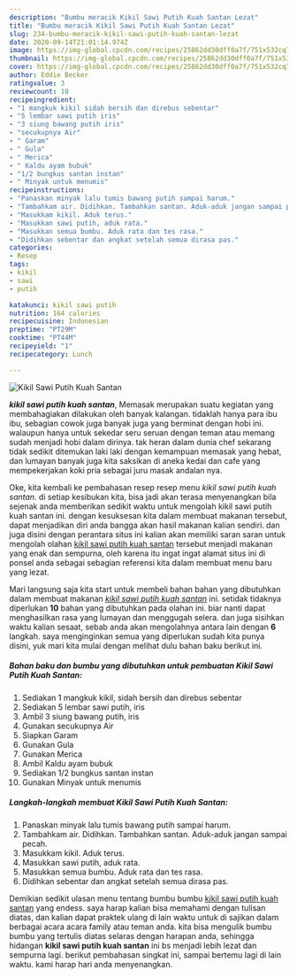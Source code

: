 ```yaml
---
description: "Bumbu meracik Kikil Sawi Putih Kuah Santan Lezat"
title: "Bumbu meracik Kikil Sawi Putih Kuah Santan Lezat"
slug: 234-bumbu-meracik-kikil-sawi-putih-kuah-santan-lezat
date: 2020-09-14T21:01:14.974Z
image: https://img-global.cpcdn.com/recipes/25862dd30dff0a7f/751x532cq70/kikil-sawi-putih-kuah-santan-foto-resep-utama.jpg
thumbnail: https://img-global.cpcdn.com/recipes/25862dd30dff0a7f/751x532cq70/kikil-sawi-putih-kuah-santan-foto-resep-utama.jpg
cover: https://img-global.cpcdn.com/recipes/25862dd30dff0a7f/751x532cq70/kikil-sawi-putih-kuah-santan-foto-resep-utama.jpg
author: Eddie Becker
ratingvalue: 3
reviewcount: 10
recipeingredient:
- "1 mangkuk kikil sidah bersih dan direbus sebentar"
- "5 lembar sawi putih iris"
- "3 siung bawang putih iris"
- "secukupnya Air"
- " Garam"
- " Gula"
- " Merica"
- " Kaldu ayam bubuk"
- "1/2 bungkus santan instan"
- " Minyak untuk menumis"
recipeinstructions:
- "Panaskan minyak lalu tumis bawang putih sampai harum."
- "Tambahkam air. Didihkan. Tambahkan santan. Aduk-aduk jangan sampai pecah."
- "Masukkam kikil. Aduk terus."
- "Masukkan sawi putih, aduk rata."
- "Masukkan semua bumbu. Aduk rata dan tes rasa."
- "Didihkan sebentar dan angkat setelah semua dirasa pas."
categories:
- Resep
tags:
- kikil
- sawi
- putih

katakunci: kikil sawi putih 
nutrition: 164 calories
recipecuisine: Indonesian
preptime: "PT29M"
cooktime: "PT44M"
recipeyield: "1"
recipecategory: Lunch

---
```



![Kikil Sawi Putih Kuah Santan](https://img-global.cpcdn.com/recipes/25862dd30dff0a7f/751x532cq70/kikil-sawi-putih-kuah-santan-foto-resep-utama.jpg)

<b><i>kikil sawi putih kuah santan</i></b>, Memasak merupakan suatu kegiatan yang membahagiakan dilakukan oleh banyak kalangan. tidaklah hanya para ibu ibu, sebagian cowok juga banyak juga yang berminat dengan hobi ini. walaupun hanya untuk sekedar seru seruan dengan teman atau memang sudah menjadi hobi dalam dirinya. tak heran dalam dunia chef sekarang tidak sedikit ditemukan laki laki dengan kemampuan memasak yang hebat, dan lumayan banyak juga kita saksikan di aneka kedai dan cafe yang mempekerjakan koki pria sebagai juru masak andalan nya.

Oke, kita kembali ke pembahasan resep resep menu <i>kikil sawi putih kuah santan</i>. di setiap kesibukan kita, bisa jadi akan terasa menyenangkan bila sejenak anda memberikan sedikit waktu untuk mengolah kikil sawi putih kuah santan ini. dengan kesuksesan kita dalam membuat makanan tersebut, dapat menjadikan diri anda bangga akan hasil makanan kalian sendiri. dan juga disini dengan perantara situs ini kalian akan memiliki saran saran untuk mengolah olahan <u>kikil sawi putih kuah santan</u> tersebut menjadi makanan yang enak dan sempurna, oleh karena itu ingat ingat alamat situs ini di ponsel anda sebagai sebagian referensi kita dalam membuat menu baru yang lezat.




Mari langsung saja kita start untuk membeli bahan bahan yang dibutuhkan dalam membuat makanan <u><i>kikil sawi putih kuah santan</i></u> ini. setidak tidaknya diperlukan <b>10</b> bahan yang dibutuhkan pada olahan ini. biar nanti dapat menghasilkan rasa yang lumayan dan menggugah selera. dan juga sisihkan waktu kalian sesaat, sebab anda akan mengolahnya antara lain dengan <b>6</b> langkah. saya menginginkan semua yang diperlukan sudah kita punya disini, yuk mari kita mulai dengan melihat dulu bahan baku berikut ini.

<!--inarticleads1-->

##### Bahan baku dan bumbu yang dibutuhkan untuk pembuatan Kikil Sawi Putih Kuah Santan:

1. Sediakan 1 mangkuk kikil, sidah bersih dan direbus sebentar
1. Sediakan 5 lembar sawi putih, iris
1. Ambil 3 siung bawang putih, iris
1. Gunakan secukupnya Air
1. Siapkan  Garam
1. Gunakan  Gula
1. Gunakan  Merica
1. Ambil  Kaldu ayam bubuk
1. Sediakan 1/2 bungkus santan instan
1. Gunakan  Minyak untuk menumis




<!--inarticleads2-->

##### Langkah-langkah membuat Kikil Sawi Putih Kuah Santan:

1. Panaskan minyak lalu tumis bawang putih sampai harum.
1. Tambahkam air. Didihkan. Tambahkan santan. Aduk-aduk jangan sampai pecah.
1. Masukkam kikil. Aduk terus.
1. Masukkan sawi putih, aduk rata.
1. Masukkan semua bumbu. Aduk rata dan tes rasa.
1. Didihkan sebentar dan angkat setelah semua dirasa pas.




Demikian sedikit ulasan menu tentang bumbu bumbu <u>kikil sawi putih kuah santan</u> yang endess. saya harap kalian bisa memahami dengan tulisan diatas, dan kalian dapat praktek ulang di lain waktu untuk di sajikan dalam berbagai acara acara family atau teman anda. kita bisa mengulik bumbu bumbu yang tertulis diatas selaras dengan harapan anda, sehingga hidangan <b>kikil sawi putih kuah santan</b> ini bs menjadi lebih lezat dan sempurna lagi. berikut pembahasan singkat ini, sampai bertemu lagi di lain waktu. kami harap hari anda menyenangkan.
